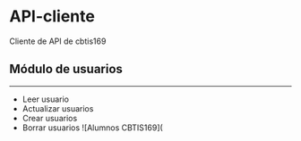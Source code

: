 # API-cliente
Cliente de API de cbtis169

## Módulo de usuarios
-----------
* Leer usuario
* Actualizar usuarios
* Crear usuarios
* Borrar usuarios
![Alumnos CBTIS169](
